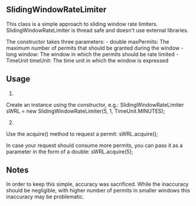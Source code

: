 SlidingWindowRateLimiter
------------------------

This class is a simple approach to sliding window rate limiters.
SlidingWindowRateLimiter is thread safe and doesn't use external libraries.


The constructor takes three parameters:
    - double maxPermits: The maximum number of permits that should be granted during the window
    - long window: The window in which the permits should be rate limited
    - TimeUnit timeUnit: The time unit in which the window is expressed


Usage
-----

1.
Create an instance using the constructor, e.g.:
    SlidingWindowRateLimiter sWRL = new SlidingWindowRateLimiter(5, 1, TimeUnit.MINUTES);

2.
Use the acquire() method to request a permit:
    sWRL.acquire();

In case your request should consume more permits, you can pass it as a parameter in the form of a double:
    sWRL.acquire(5);


Notes
-----

In order to keep this simple, accuracy was sacrificed. While the inaccuracy should be negligible,
with higher number of permits in smaller windows this inaccuracy may be problematic.